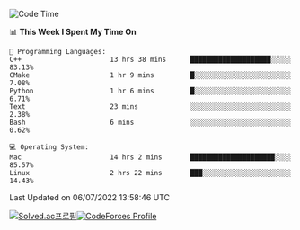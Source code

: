 
<!--START_SECTION:waka-->
![Code Time](http://img.shields.io/badge/Code%20Time-0%20secs-blue)

📊 **This Week I Spent My Time On** 

```text
💬 Programming Languages: 
C++                      13 hrs 38 mins      ████████████████████░░░░░   83.13% 
CMake                    1 hr 9 mins         █░░░░░░░░░░░░░░░░░░░░░░░░   7.08% 
Python                   1 hr 6 mins         █░░░░░░░░░░░░░░░░░░░░░░░░   6.71% 
Text                     23 mins             ░░░░░░░░░░░░░░░░░░░░░░░░░   2.38% 
Bash                     6 mins              ░░░░░░░░░░░░░░░░░░░░░░░░░   0.62%

💻 Operating System: 
Mac                      14 hrs 2 mins       █████████████████████░░░░   85.57% 
Linux                    2 hrs 22 mins       ███░░░░░░░░░░░░░░░░░░░░░░   14.43%

```


 Last Updated on 06/07/2022 13:58:46 UTC
<!--END_SECTION:waka-->
[![Solved.ac프로필](http://mazassumnida.wtf/api/generate_badge?boj=hckim96)](https://solved.ac/hckim96)[![CodeForces Profile](https://cf.leed.at?id=hckim96)](https://codeforces.com/profile/hckim96)

